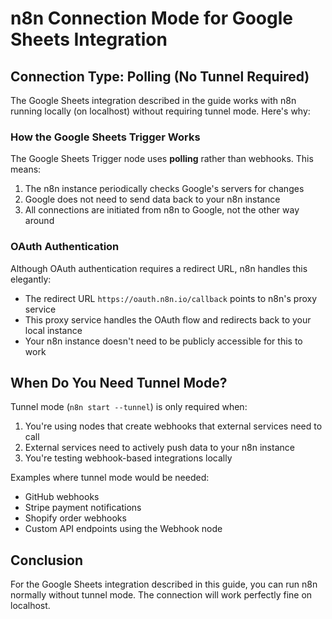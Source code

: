 # n8n Connection Mode for Google Sheets Integration

## Connection Type: Polling (No Tunnel Required)

The Google Sheets integration described in the guide works with n8n running locally (on localhost) without requiring tunnel mode. Here's why:

### How the Google Sheets Trigger Works

The Google Sheets Trigger node uses **polling** rather than webhooks. This means:

1. The n8n instance periodically checks Google's servers for changes
2. Google does not need to send data back to your n8n instance
3. All connections are initiated from n8n to Google, not the other way around

### OAuth Authentication

Although OAuth authentication requires a redirect URL, n8n handles this elegantly:

- The redirect URL `https://oauth.n8n.io/callback` points to n8n's proxy service
- This proxy service handles the OAuth flow and redirects back to your local instance
- Your n8n instance doesn't need to be publicly accessible for this to work

## When Do You Need Tunnel Mode?

Tunnel mode (`n8n start --tunnel`) is only required when:

1. You're using nodes that create webhooks that external services need to call
2. External services need to actively push data to your n8n instance
3. You're testing webhook-based integrations locally

Examples where tunnel mode would be needed:
- GitHub webhooks
- Stripe payment notifications
- Shopify order webhooks
- Custom API endpoints using the Webhook node

## Conclusion

For the Google Sheets integration described in this guide, you can run n8n normally without tunnel mode. The connection will work perfectly fine on localhost.
